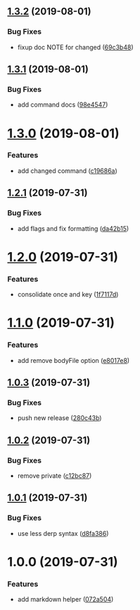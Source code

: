 ## [1.3.2](https://github.com/RichiCoder1/jenkins-github-helpers/compare/v1.3.1...v1.3.2) (2019-08-01)


### Bug Fixes

* fixup doc NOTE for changed ([69c3b48](https://github.com/RichiCoder1/jenkins-github-helpers/commit/69c3b48))

## [1.3.1](https://github.com/RichiCoder1/jenkins-github-helpers/compare/v1.3.0...v1.3.1) (2019-08-01)


### Bug Fixes

* add command docs ([98e4547](https://github.com/RichiCoder1/jenkins-github-helpers/commit/98e4547))

# [1.3.0](https://github.com/RichiCoder1/jenkins-github-helpers/compare/v1.2.1...v1.3.0) (2019-08-01)


### Features

* add changed command ([c19686a](https://github.com/RichiCoder1/jenkins-github-helpers/commit/c19686a))

## [1.2.1](https://github.com/RichiCoder1/jenkins-github-helpers/compare/v1.2.0...v1.2.1) (2019-07-31)


### Bug Fixes

* add flags and fix formatting ([da42b15](https://github.com/RichiCoder1/jenkins-github-helpers/commit/da42b15))

# [1.2.0](https://github.com/RichiCoder1/jenkins-github-helpers/compare/v1.1.0...v1.2.0) (2019-07-31)


### Features

* consolidate once and key ([1f7117d](https://github.com/RichiCoder1/jenkins-github-helpers/commit/1f7117d))

# [1.1.0](https://github.com/RichiCoder1/jenkins-github-helpers/compare/v1.0.3...v1.1.0) (2019-07-31)


### Features

* add remove bodyFile option ([e8017e8](https://github.com/RichiCoder1/jenkins-github-helpers/commit/e8017e8))

## [1.0.3](https://github.com/RichiCoder1/jenkins-github-helpers/compare/v1.0.2...v1.0.3) (2019-07-31)


### Bug Fixes

* push new release ([280c43b](https://github.com/RichiCoder1/jenkins-github-helpers/commit/280c43b))

## [1.0.2](https://github.com/RichiCoder1/jenkins-github-helpers/compare/v1.0.1...v1.0.2) (2019-07-31)


### Bug Fixes

* remove private ([c12bc87](https://github.com/RichiCoder1/jenkins-github-helpers/commit/c12bc87))

## [1.0.1](https://github.com/RichiCoder1/jenkins-github-helpers/compare/v1.0.0...v1.0.1) (2019-07-31)


### Bug Fixes

* use less derp syntax ([d8fa386](https://github.com/RichiCoder1/jenkins-github-helpers/commit/d8fa386))

# 1.0.0 (2019-07-31)


### Features

* add markdown helper ([072a504](https://github.com/RichiCoder1/jenkins-github-helpers/commit/072a504))
